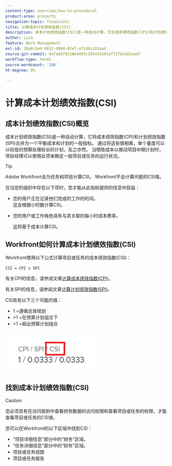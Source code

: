 ```yaml
---
content-type: overview;how-to-procedural
product-area: projects
navigation-topic: financials
title: 计算成本计划绩效指数(CSI)
description: 成本计划绩效指数(CSI)是一种自动计算，它将成本绩效指数(CPI)和计划绩效指数(SPI)合并为一个平衡成本和计划的一般指标。
author: Lisa
feature: Work Management
exl-id: 38a8c5e0-b812-499d-8fe7-a71ddccb3aad
source-git-commit: 6afa65f921864403c10541d283ef717dce81aed7
workflow-type: tm+mt
source-wordcount: '340'
ht-degree: 0%

---
```


# 计算成本计划绩效指数(CSI)

<!--
<p data-mc-conditions="QuicksilverOrClassic.Draft mode">(NOTE: Linked to the product. Do not change link.) </p>
-->

## 成本计划绩效指数(CSI)概览

成本计划绩效指数(CSI)是一种自动计算，它将成本绩效指数(CPI)和计划绩效指数(SPI)合并为一个平衡成本和计划的一般指标。 通过将这些值相乘，单个量度可以以较低的预算处理较长的计划，反之亦然。 当牺牲成本以推动项目中期计划时，项目经理可以使用此项来确定一般项目或任务的运行状况。

>[!TIP]
>
>Adobe Workfront会为任务和项目计算CSI。 Workfront不会计算问题的CSI值。

仅当您的组织中存在以下项时，您才能从此指标提供的信息中获益：

* 您的用户正在记录他们完成的工作的时间。\
  这会根据小时数计算CSI。
* 您的用户或工作角色具有与其关联的每小时成本费率。 

  这将基于成本计算CSI。

## Workfront如何计算成本计划绩效指数(CSI)

Workfront使用以下公式计算项目或任务的成本绩效指数(CSI)：

`CSI = CPI x SPI`

有关CPI的信息，请参阅文章[计算成本绩效指数(CPI)](../../../manage-work/projects/project-finances/calculate-cpi.md)。

有关SPI的信息，请参阅文章[计算计划绩效指数(SPI)](../../../manage-work/projects/project-finances/calculate-spi.md)。

CSI具有以下三个可能的值：

* 1 =遵循总体规划
* \>1 =在预算计划组合下
* &lt;1 =超出预算计划组合

![](assets/csi-highlighted.png)

## 找到成本计划绩效指数(CSI)

>[!CAUTION]
>
>您必须具有在访问级别中查看财务数据的访问权限和查看项目或任务的权限，才能查看项目或任务的CSI值。

您可以在Workfront的以下区域中找到CSI：

* “项目详细信息”部分中的“财务”区域。
* “任务详细信息”部分中的“财务”区域。
* 项目或任务视图
* 项目或任务报告
